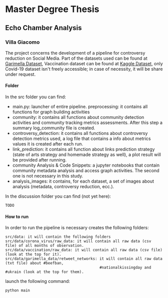 # Master Degree Thesis
## Echo Chamber Analysis
### Villa Giacomo

The project concerns the development of a pipeline for controversy reduction on Social Media. Part of the datasets used can be found at [Garimella Dataset](https://github.com/gvrkiran/controversy-detection/tree/master/networks/retweet_networks), Vaccination dataset can be found at [Kaggle Dataset](https://www.kaggle.com/keplaxo/twitter-vaccination-dataset), only Covid-19 dataset isn't freely accessible; in case of necessity, it will be share under request.

#### Folder
In the src folder you can find:

* main.py: launcher of entire pipeline.
preprocessing: it contains all functions for graph building activities
* community: it contains all functions about community detection activities and community tracking metrics assessments. After this step a summary log_community file is created. 
* controversy_detection: it contains all functions about controversy detection metrics used, a log file that contains a info about metrics values it is created after each run.
* link_prediction: it contains all function about links prediction strategy (state of arts strategy and homemade strategy as well), a plot result will be provided after running.
* community Analysis & Code Snippets: a jupyter notebooks that contain community metadata analysis and access graph activities. The second one is not necessary in this study.
* analysis_images: it contains, for each dataset, a set of images about analysis (metadata, controversy reduction, ecc.).

In the discussion folder you can find (not yet here):
```
TODO
```
#### How to run
In order to run the pipeline is necessary creates the following folders:
```
src/data: it will contain the following folders
src/data/corona_virus/raw_data: it will contain all raw data (csv file) of all months of observation.
src/data/vaccination/raw_data: it will contain all raw data (csv file) (look at the top for it).
src/data/garimella_data/retweet_networks: it will contain all raw data (txt file) about #beefban, 
                                          #nationalkissingday and #ukrain (look at the top for them).
```
launch the following command:
```
python main
```

